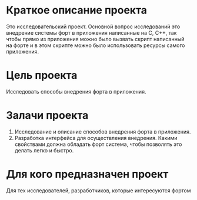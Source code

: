 # Краткое описание проекта

Это исследовательский проект. Основной вопрос исследований это внедрение системы форт в приложения написанные на С, С++, так чтобы прямо из приложения можно было вызвать скрипт написанный на форте и в этом скрипте можно было использовать ресурсы самого приложения. 

# Цель проекта

Исследовать способы внедрения форта в приложения.

# Залачи проекта

1. Исследование и описание способов внедрения форта в приложения.
2. Разработка интерфейса для осуществления внедрения. Какими свойствами должна обладать форт система, чтобы позволять это делать легко и быстро.

# Для кого предназначен проект

Для тех исследователей, разработчиков, которые интересуются фортом 